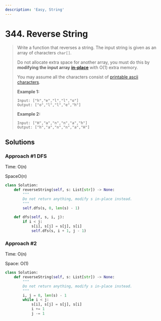 ```yaml
---
description: 'Easy, String'
---
```


# 344. Reverse String

> Write a function that reverses a string. The input string is given as an array of characters `char[]`.
>
> Do not allocate extra space for another array, you must do this by **modifying the input array** [**in-place**](https://en.wikipedia.org/wiki/In-place_algorithm) with O\(1\) extra memory.
>
> You may assume all the characters consist of [printable ascii characters](https://en.wikipedia.org/wiki/ASCII#Printable_characters).
>
> **Example 1:**
>
> ```text
> Input: ["h","e","l","l","o"]
> Output: ["o","l","l","e","h"]
> ```
>
> **Example 2:**
>
> ```text
> Input: ["H","a","n","n","a","h"]
> Output: ["h","a","n","n","a","H"]
> ```

## Solutions

### Approach \#1 DFS

Time: O\(n\)

SpaceO\(n\)

```python
class Solution:
    def reverseString(self, s: List[str]) -> None:
        """
        Do not return anything, modify s in-place instead.
        """
        self.dfs(s, 0, len(s) - 1)
        
    def dfs(self, s, i, j):
        if i < j:
            s[i], s[j] = s[j], s[i]
            self.dfs(s, i + 1, j - 1)
```

### Approach \#2

Time: O\(n\)

Space: O\(1\)

```python
class Solution:
    def reverseString(self, s: List[str]) -> None:
        """
        Do not return anything, modify s in-place instead.
        """
        i, j = 0, len(s) - 1
        while i < j:
            s[i], s[j] = s[j], s[i]
            i += 1
            j -= 1
```

